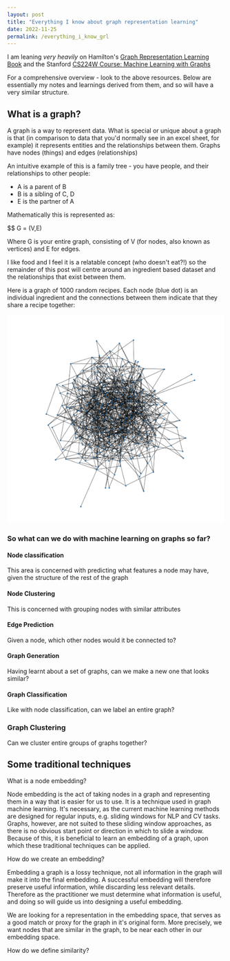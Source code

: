 ```yaml
---
layout: post
title: "Everything I know about graph representation learning"
date: 2022-11-25
permalink: /everything_i_know_grl
---
```


I am leaning _very heavily_ on Hamilton's [Graph Representation Learning Book](https://www.cs.mcgill.ca/~wlh/grl_book/) 
and the Stanford [CS224W Course: Machine Learning with Graphs](https://web.stanford.edu/class/cs224w/)

For a comprehensive overview - look to the above resources.
Below are essentially my notes and learnings derived from them, and so will have a very similar structure.

## What is a graph?

A graph is a way to represent data. 
What is special or unique about a graph is that (in comparison to data that you'd normally see in an excel sheet, for example) it represents entities and the relationships between them. 
Graphs have nodes (things) and edges (relationships)


An intuitive example of this is a family tree - you have people, and their relationships to other people:
- A is a parent of B 
- B is a sibling of C, D
- E is the partner of A

Mathematically this is represented as:

$$ G = (V,E) 

Where G is your entire graph, consisting of V (for nodes, also known as vertices) and E for edges.

I like food and I feel it is a relatable concept (who doesn't eat?!) so the remainder of this post will centre around an ingredient based dataset and the relationships that exist between them.

Here is a graph of 1000 random recipes. Each node (blue dot) is an individual ingredient and the connections between them indicate that they share a recipe together:

![random recipes](/_posts/everything_i_know_grl/random_1000_recipes_graph.png)

### So what can we do with machine learning on graphs so far?

#### Node classification

This area is concerned with predicting what features a node may have, given the structure of the rest of the graph

#### Node Clustering

This is concerned with grouping nodes with similar attributes

#### Edge Prediction

Given a node, which other nodes would it be connected to?

#### Graph Generation

Having learnt about a set of graphs, can we make a new one that looks similar?

#### Graph Classification

Like with node classification, can we label an entire graph?

### Graph Clustering

Can we cluster entire groups of graphs together?

## Some traditional techniques


What is a node embedding?

Node embedding is the act of taking nodes in a graph and representing them in a way that is easier for us to use. It is a technique used in graph machine learning. It's necessary, as the current machine learning methods are designed for regular inputs, e.g. sliding windows for NLP and CV tasks. Graphs, however, are not suited to these sliding window approaches, as there is no obvious start point or direction in which to slide a window. Because of this, it is beneficial to learn an embedding of a graph, upon which these traditional techniques can be applied.

How do we create an embedding?

Embedding a graph is a lossy technique, not all information in the graph will make it into the final embedding. A successful embedding will therefore preserve useful information, while discarding less relevant details. Therefore as the practitioner we must determine what information is useful, and doing so will guide us into designing a useful embedding.

We are looking for a representation in the embedding space, that serves as a good match or proxy for the graph in it's original form. More precisely, we want nodes that are similar in the graph, to be near each other in our embedding space.

How do we define similarity?
